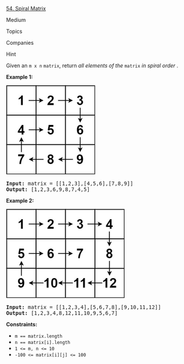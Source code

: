[54. Spiral Matrix](https://leetcode.com/problems/spiral-matrix/)

Medium

Topics

Companies

Hint

Given an `m x n` `matrix`, return *all elements of the* `matrix`  *in spiral order* .

**Example 1:**

![img1](./res/img/image1.png)

<pre><strong>Input:</strong> matrix = [[1,2,3],[4,5,6],[7,8,9]]
<strong>Output:</strong> [1,2,3,6,9,8,7,4,5]
</pre>

**Example 2:**

![img2](./res/img/image2.png)

<pre><strong>Input:</strong> matrix = [[1,2,3,4],[5,6,7,8],[9,10,11,12]]
<strong>Output:</strong> [1,2,3,4,8,12,11,10,9,5,6,7]
</pre>

**Constraints:**

* `m == matrix.length`
* `n == matrix[i].length`
* `1 <= m, n <= 10`
* `-100 <= matrix[i][j] <= 100`
